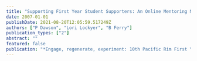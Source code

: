 ```yaml
---
title: "Supporting First Year Student Supporters: An Online Mentoring Model for Supplemental Instruction Leaders"
date: 2007-01-01
publishDate: 2021-08-20T12:05:59.517249Z
authors: ["P Dawson", "Lori Lockyer", "B Ferry"]
publication_types: ["2"]
abstract: ""
featured: false
publication: "*Engage, regenerate, experiment: 10th Pacific Rim First Year in Higher łdots*"
---
```


